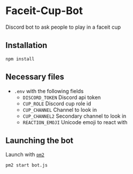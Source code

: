 # Faceit-Cup-Bot
Discord bot to ask people to play in a faceit cup

## Installation

`npm install`

## Necessary files

* `.env` with the following fields
  - `DISCORD_TOKEN` Discord api token
  - `CUP_ROLE` Discord cup role id
  - `CUP_CHANNEL` Channel to look in
  - `CUP_CHANNEL2` Secondary channel to look in 
  - `REACTION_EMOJI` Unicode emoji to react with
  
## Launching the bot
Launch with [`pm2`](https://www.npmjs.com/package/pm2)

`pm2 start bot.js`
